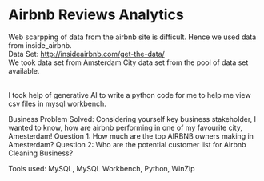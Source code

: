 # Airbnb Reviews Analytics
Web scarpping of data from the airbnb site is difficult. Hence we used data from inside_airbnb. 
<br> Data Set: http://insideairbnb.com/get-the-data/ 
<br> We took data set from Amsterdam City data set from the pool of data set available.  

<br>I took help of generative AI to write a python code for me to help me view csv files in mysql workbench. 

Business Problem Solved: Considering yourself key business stakeholder, I wanted to know, how are airbnb performing in one of my favourite city, Amesterdam! 
Question 1: How much are the top AIRBNB owners making in Amesterdam? 
Question 2: Who are the potential customer list for Airbnb Cleaning Business? 

Tools used: MySQL, MySQL Workbench, Python, WinZip

